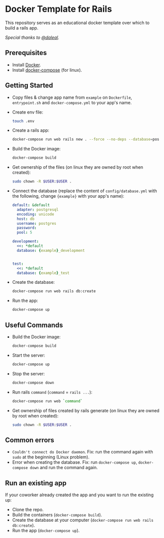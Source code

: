 # Docker Template for Rails

This repository serves as an educational docker template over which to build a rails app.

_Special thanks to [@daleal](https://github.com/daleal)._

## Prerequisites

- Install [Docker](https://docs.docker.com/install/).
- Install [docker-compose](https://docs.docker.com/compose/install/) (for linux).

## Getting Started

- Copy files & change app name from `example` on `Dockerfile`, `entrypoint.sh` and `docker-compose.yml` to your app's name.

- Create env file:

    ```bash
    touch .env
    ```

- Create a rails app:

    ```bash
    docker-compose run web rails new . --force --no-deps --database=postgresql
    ```

- Build the Docker image:

    ```bash
    docker-compose build
    ```

- Get ownership of the files (on linux they are owned by root when created):

    ```bash
    sudo chown -R $USER:$USER .
    ```

- Connect the database (replace the content of `config/database.yml` with the following, change `{example}` with your app's name):

    ```yaml
    default: &default
      adapter: postgresql
      encoding: unicode
      host: db
      username: postgres
      password:
      pool: 5

    development:
      <<: *default
      database: {example}_development


    test:
      <<: *default
      database: {example}_test
    ```

- Create the database:

    ```bash
    docker-compose run web rails db:create
    ```

- Run the app:

    ```bash
    docker-compose up
    ```

## Useful Commands

- Build the Docker image:

    ```bash
    docker-compose build
    ```

- Start the server:

    ```bash
    docker-compose up
    ```

- Stop the server:

    ```bash
    docker-compose down
    ```

- Run rails `command` (`command` = `rails ...`):

    ```bash
    docker-compose run web `command`
    ```

- Get ownership of files created by rails generate (on linux they are owned by root when created):

    ```bash
    sudo chown -R $USER:$USER .
    ```

## Common errors
- `Couldn't connect do Docker daemon`. Fix: run the command again with `sudo` at the beginning (Linux problem).
- Error when creating the database. Fix: run `docker-compose up`, `docker-compose down` and run the command again.

## Run an existing app
If your coworker already created the app and you want to run the existing up:
- Clone the repo.
- Build the containers (`docker-compose build`).
- Create the database at your computer (`docker-compose run web rails db:create`).
- Run the app (`docker-compose up`).
